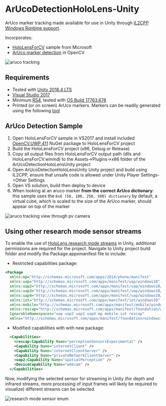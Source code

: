 # ArUcoDetectionHoloLens-Unity
ArUco marker tracking made available for use in Unity through [IL2CPP Windows Runtime support](https://docs.unity3d.com/2018.4/Documentation/Manual/IL2CPP-WindowsRuntimeSupport.html). 

Incorporates:
- [HoloLensForCV](https://github.com/microsoft/HoloLensForCV) sample from Microsoft 
- [ArUco marker detection](https://docs.opencv.org/4.1.1/d5/dae/tutorial_aruco_detection.html) in OpenCV

![aruco tracking](https://github.com/doughtmw/ArUcoDetectionHoloLens-Unity/blob/master/single-aruco-marker.jpg)

## Requirements
- Tested with [Unity 2018.4 LTS](https://unity3d.com/unity/qa/lts-releases
)
- [Visual Studio 2017](https://visualstudio.microsoft.com/downloads/)
- Minimum [RS4](https://docs.microsoft.com/en-us/windows/mixed-reality/release-notes-april-2018), tested with [OS Build 17763.678](https://support.microsoft.com/en-ca/help/4511553/windows-10-update-kb4511553)
- Printed (or on screen) ArUco markers. Markers can be readily generated using the following [tool](http://chev.me/arucogen/)

## ArUco Detection Sample
1. Open HoloLensForCV sample in VS2017 and install included [OpenCV.UWP.411](https://github.com/doughtmw/NuGet-Package-Creation/blob/36e477320669a041c60d5517c5068d43309c06b3/OpenCV.UWP.411.0.0.nupkg) NuGet package to HoloLensForCV project
2. Build the HoloLensForCV project (x86, Debug or Release) 
3. Copy all output files from HoloLensForCV output path (dlls and HoloLensForCV.winmd) to the Assets->Plugins->x86 folder of the ArUcoDetectionHoloLensUnity project
4. Open ArUcoDetectionHoloLensUnity Unity project and build using IL2CPP, ensure that unsafe code is allowed under Unity Player Settings->Other Settings
5. Open VS solution, build then deploy to device
6. When looking at an aruco marker **from the correct ArUco dictionary**: this sample uses the ```6x6 (50, 100, 250, 500) dictionary``` by default, a virtual cube, which is scaled to the size of the ArUco marker, should appear on top of the marker

![aruco tracking view through pv camera](https://github.com/doughtmw/ArUcoDetectionHoloLens-Unity/blob/master/single-aruco-marker-pv-cam.jpg)


## Using other research mode sensor streams
To enable the use of [HoloLens research mode streams](https://docs.microsoft.com/en-us/windows/mixed-reality/research-mode) in Unity, additional permissions are required for the project. Navigate to Unity project build folder and modify the Package.appxmanifest file to include: 
- Restricted capabilities package:
```xml 
<Package 
  xmlns:mp="http://schemas.microsoft.com/appx/2014/phone/manifest" 
  xmlns:uap="http://schemas.microsoft.com/appx/manifest/uap/windows10" 
  xmlns:uap2="http://schemas.microsoft.com/appx/manifest/uap/windows10/2" 
  xmlns:uap3="http://schemas.microsoft.com/appx/manifest/uap/windows10/3" 
  xmlns:uap4="http://schemas.microsoft.com/appx/manifest/uap/windows10/4" 
  xmlns:iot="http://schemas.microsoft.com/appx/manifest/iot/windows10" 
  xmlns:mobile="http://schemas.microsoft.com/appx/manifest/mobile/windows10" 
  xmlns:rescap="http://schemas.microsoft.com/appx/manifest/foundation/windows10/restrictedcapabilities" 
  IgnorableNamespaces="uap uap2 uap3 uap4 mp mobile iot rescap" 
  xmlns="http://schemas.microsoft.com/appx/manifest/foundation/windows10"> 
```
- Modified capabilities with with new package:
```xml
  <Capabilities>
    <rescap:Capability Name="perceptionSensorsExperimental" />
    <Capability Name="internetClient" />
    <Capability Name="internetClientServer" />
    <Capability Name="privateNetworkClientServer" />
    <uap2:Capability Name="spatialPerception" />
    <DeviceCapability Name="webcam" />
  </Capabilities>
```

Now, modifying the selected sensor for streaming in Unity (for depth and infrared streams, more processing of input frames will likely be required to visualize) different streams can be selected.

![research mode sensor enum](https://github.com/doughtmw/ArUcoDetectionHoloLens-Unity/blob/master/research-mode-sensors.PNG)